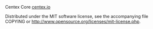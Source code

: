 Centex Core [centex.io](https://centex.io)




Distributed under the MIT software license, see the accompanying file COPYING or http://www.opensource.org/licenses/mit-license.php.

